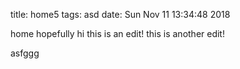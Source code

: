 title: home5
tags: asd
date: Sun Nov 11 13:34:48 2018

home hopefully hi this is an edit! this is another edit!

asfggg